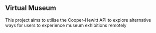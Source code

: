 ## Virtual Museum

This project aims to utilise the Cooper-Hewitt API to explore alternative ways for users to experience museum exhibitions remotely
